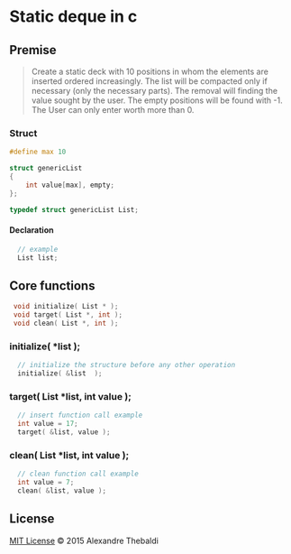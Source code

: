 # Static deque in c

## Premise
> Create a static deck with 10 positions in whom the elements are inserted ordered increasingly. The list will be compacted only if necessary (only the necessary parts). The removal will finding the value sought by the user. The empty positions will be found with -1. The User can only enter worth more than 0.

### Struct
```c
#define max 10

struct genericList
{
    int value[max], empty;
};

typedef struct genericList List;

```
#### Declaration

```c
  // example
  List list;
```
## Core functions

```c 
 void initialize( List * ); 
 void target( List *, int );
 void clean( List *, int );
 ```
### initialize( *list );
```c
  // initialize the structure before any other operation
  initialize( &list  );
``` 

### target( List *list, int value );
```c
  // insert function call example
  int value = 17;
  target( &list, value );
``` 
### clean( List *list, int value );
```c
  // clean function call example
  int value = 7;
  clean( &list, value );
``` 

## License

[MIT License](https://github.com/ahlechandre/deque/blob/master/LICENSE) © 2015 Alexandre Thebaldi 

